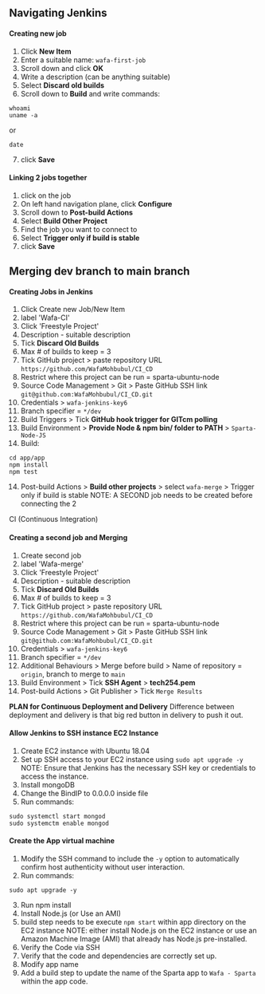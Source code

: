 ## Navigating Jenkins

#### Creating new job
1. Click **New Item**
2. Enter a suitable name: `wafa-first-job`
3. Scroll down and click **OK**
4. Write a description (can be anything suitable)
5. Select **Discard old builds**
6. Scroll down to **Build** and write commands:
```commandline
whoami
uname -a
```
or
```commandline
date
```
7. click **Save**

#### Linking 2 jobs together
1. click on the job
2. On left hand navigation plane, click **Configure**
3. Scroll down to **Post-build Actions**
4. Select **Build Other Project**
4. Find the job you want to connect to 
5. Select **Trigger only if build is stable**
6. click **Save**


## Merging dev branch to main branch

#### Creating Jobs in Jenkins

1. Click Create new Job/New Item
2. label 'Wafa-CI'
3. Click 'Freestyle Project'
4. Description - suitable description
5. Tick **Discard Old Builds**
6. Max # of builds to keep = 3
7. Tick GitHub project > paste repository URL `https://github.com/WafaMohbubul/CI_CD`
7. Restrict where this project can be run = sparta-ubuntu-node 
8. Source Code Management > Git > Paste GitHub SSH link `git@github.com:WafaMohbubul/CI_CD.git`
9. Credentials > `wafa-jenkins-key6`
10. Branch specifier = `*/dev`
11. Build Triggers > Tick **GitHub hook trigger for GITcm polling**
12. Build Environment > **Provide Node & npm bin/ folder to PATH** > `Sparta-Node-JS`
13. Build:
```commandline
cd app/app
npm install
npm test
```
14. Post-build Actions > **Build other projects** > select `wafa-merge` > Trigger only if build is stable 
NOTE: A SECOND job needs to be created before connecting the 2

CI (Continuous Integration)
#### Creating a second job and Merging
1. Create second job
2. label 'Wafa-merge'
3. Click 'Freestyle Project'
4. Description - suitable description
5. Tick **Discard Old Builds**
6. Max # of builds to keep = 3
7. Tick GitHub project > paste repository URL `https://github.com/WafaMohbubul/CI_CD`
7. Restrict where this project can be run = sparta-ubuntu-node 
8. Source Code Management > Git > Paste GitHub SSH link `git@github.com:WafaMohbubul/CI_CD.git`
9. Credentials > `wafa-jenkins-key6`
10. Branch specifier = `*/dev`
11. Additional Behaviours > Merge before build > Name of repository = `origin`, branch to merge to `main`
12. Build Environment > Tick **SSH Agent** > **tech254.pem**
13. Post-build Actions > Git Publisher > Tick `Merge Results`

**PLAN for Continuous Deployment and Delivery**
Difference between deployment and delivery is that big red button in delivery to push it out. 

#### Allow Jenkins to SSH instance EC2 Instance
1. Create EC2 instance with Ubuntu 18.04 
2. Set up SSH access to your EC2 instance using `sudo apt upgrade -y`
NOTE: Ensure that Jenkins has the necessary SSH key or credentials to access the instance.
3. Install mongoDB
4. Change the BindIP to 0.0.0.0 inside file
5. Run commands:
```commandline
sudo systemctl start mongod
sudo systemctm enable mongod
```

#### Create the App virtual machine
1. Modify the SSH command to include the `-y` option to automatically confirm host authenticity without user interaction.
2. Run commands:
```commandline
sudo apt upgrade -y
```

3. Run npm install 
4. Install Node.js (or Use an AMI)
5. build step needs to be execute `npm start` within  app directory on the EC2 instance
NOTE: either install Node.js on the EC2 instance or use an Amazon Machine Image (AMI) that already has Node.js pre-installed.
7. Verify the Code via SSH
10. Verify that the code and dependencies are correctly set up.
11. Modify app name
11. Add a build step to update the name of the Sparta app to `Wafa - Sparta` within the app code.


